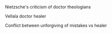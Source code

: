 Nietzsche's criticism of doctor theologians

Vellala doctor healer

Conflict between unforgiving of mistakes vs healer